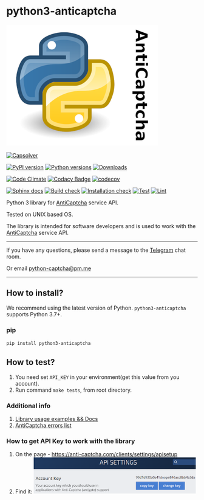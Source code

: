 # python3-anticaptcha

![AntiCaptcha](files/AntiCaptcha.png)

[![Capsolver](https://user-images.githubusercontent.com/16991365/234852229-6e4b3f3c-f498-4fd5-9a6b-f7f269dd4bfc.gif)](https://dashboard.capsolver.com/passport/register?inviteCode=kQTn-tG07Jb1)

[![PyPI version](https://badge.fury.io/py/python3-anticaptcha.svg)](https://badge.fury.io/py/python3-anticaptcha)
[![Python versions](https://img.shields.io/pypi/pyversions/python3-anticaptcha.svg?logo=python&logoColor=FBE072)](https://badge.fury.io/py/python3-anticaptcha)
[![Downloads](https://pepy.tech/badge/python3-anticaptcha/month)](https://pepy.tech/project/python3-anticaptcha)

[![Code Climate](https://codeclimate.com/github/AndreiDrang/python3-anticaptcha/badges/gpa.svg)](https://codeclimate.com/github/AndreiDrang/python3-anticaptcha)
[![Codacy Badge](https://app.codacy.com/project/badge/Grade/7f49780f2edb48d4b133833887c850e8)](https://www.codacy.com/gh/AndreiDrang/python3-anticaptcha/dashboard?utm_source=github.com&amp;utm_medium=referral&amp;utm_content=AndreiDrang/python3-anticaptcha&amp;utm_campaign=Badge_Grade)
[![codecov](https://codecov.io/gh/AndreiDrang/python3-anticaptcha/branch/main/graph/badge.svg?token=W92nfZY6Tz)](https://codecov.io/gh/AndreiDrang/python3-anticaptcha)

[![Sphinx docs](https://github.com/AndreiDrang/python3-anticaptcha/actions/workflows/sphinx.yml/badge.svg?branch=release)](https://github.com/AndreiDrang/python3-anticaptcha/actions/workflows/sphinx.yml)
[![Build check](https://github.com/AndreiDrang/python3-anticaptcha/actions/workflows/test_build.yml/badge.svg?branch=main)](https://github.com/AndreiDrang/python3-anticaptcha/actions/workflows/test_build.yml)
[![Installation check](https://github.com/AndreiDrang/python3-anticaptcha/actions/workflows/install.yml/badge.svg?branch=main)](https://github.com/AndreiDrang/python3-anticaptcha/actions/workflows/install.yml)
[![Test](https://github.com/AndreiDrang/python3-anticaptcha/actions/workflows/test.yml/badge.svg?branch=main)](https://github.com/AndreiDrang/python3-anticaptcha/actions/workflows/test.yml)
[![Lint](https://github.com/AndreiDrang/python3-anticaptcha/actions/workflows/lint.yml/badge.svg?branch=main)](https://github.com/AndreiDrang/python3-anticaptcha/actions/workflows/lint.yml)


Python 3 library for [AntiCaptcha](https://anti-captcha.com/) service API.

Tested on UNIX based OS.

The library is intended for software developers and is used to work with the [AntiCaptcha](https://anti-captcha.com/) service API.

***

If you have any questions, please send a message to the [Telegram](https://t.me/pythoncaptcha) chat room.

Or email python-captcha@pm.me

***

## How to install?

We recommend using the latest version of Python. `python3-anticaptcha` supports Python 3.7+.

### pip

```bash
pip install python3-anticaptcha
```


## How to test?

1. You need set ``API_KEY`` in your environment(get this value from you account).
2. Run command ``make tests``, from root directory.

### Additional info
1. [Library usage examples && Docs](https://andreidrang.github.io/python3-anticaptcha/)
2. [AntiCaptcha errors list](https://anti-captcha.com/apidoc/errors)


### How to get API Key to work with the library
1. On the page - https://anti-captcha.com/clients/settings/apisetup
2. Find it: ![img.png](files/img.png)
